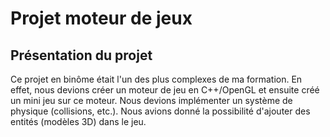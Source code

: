 # Projet moteur de jeux
 
## Présentation du projet
Ce projet en binôme était l'un des plus complexes de ma formation. En effet, nous devions créer un moteur de jeu en C++/OpenGL et ensuite créé un mini jeu sur ce moteur. Nous devions implémenter un système de physique (collisions, etc.). Nous avions donné la possibilité d'ajouter des entités (modèles 3D) dans le jeu.

